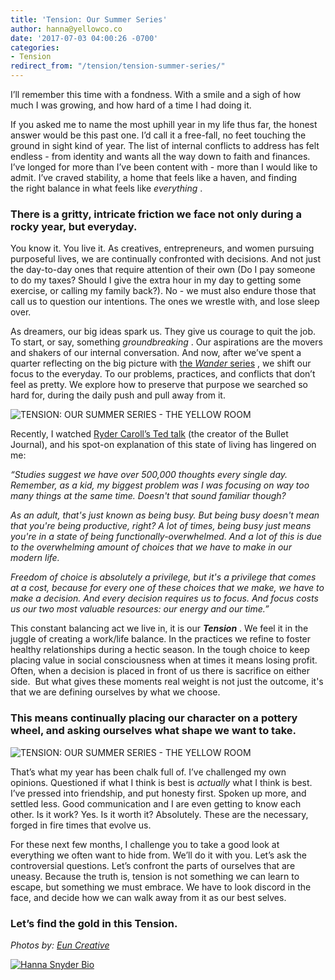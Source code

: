 ```yaml
---
title: 'Tension: Our Summer Series'
author: hanna@yellowco.co
date: '2017-07-03 04:00:26 -0700'
categories:
- Tension
redirect_from: "/tension/tension-summer-series/"
---
```


I’ll remember this time with a fondness. With a smile and a sigh of how much I was growing, and how hard of a time I had doing it.

If you asked me to name the most uphill year in my life thus far, the honest answer would be this past one. I’d call it a free-fall, no feet touching the ground in sight kind of year. The list of internal conflicts to address has felt endless - from identity and wants all the way down to faith and finances. I’ve longed for more than I’ve been content with - more than I would like to admit. I’ve craved stability, a home that feels like a haven, and finding the right balance in what feels like _everything_ .

### **There is a gritty, intricate friction we face not only during a rocky year, but everyday.**

You know it. You live it. As creatives, entrepreneurs, and women pursuing purposeful lives, we are continually confronted with decisions. And not just the day-to-day ones that require attention of their own (Do I pay someone to do my taxes? Should I give the extra hour in my day to getting some exercise, or calling my family back?). No - we must also endure those that call us to question our intentions. The ones we wrestle with, and lose sleep over.

As dreamers, our big ideas spark us. They give us courage to quit the job. To start, or say, something _groundbreaking_ . Our aspirations are the movers and shakers of our internal conversation. And now, after we’ve spent a quarter reflecting on the big picture with [the _Wander_ series](http://yellowco.co/wander/new-series-welcome-to-wander/) , we shift our focus to the everyday. To our problems, practices, and conflicts that don’t feel as pretty. We explore how to preserve that purpose we searched so hard for, during the daily push and pull away from it.

![TENSION: OUR SUMMER SERIES - THE YELLOW ROOM](https://s3.amazonaws.com/yellow-files/blog/2017/07/HJ-Kaleidos-122-1.jpg "TENSION: OUR SUMMER SERIES - THE YELLOW ROOM")

Recently, I watched [Ryder Caroll’s Ted talk](https://www.youtube.com/watch?v=ym6OYelD5fA) (the creator of the Bullet Journal), and his spot-on explanation of this state of living has lingered on me:

_“Studies suggest we have over 500,000 thoughts every single day. Remember, as a kid, my biggest problem was I was focusing on way too many things at the same time._ _Doesn't that sound familiar though?_

_As an adult, that's just known as being busy. But being busy doesn't mean that you're being productive, right? A lot of times, being busy just means you're in a state of being functionally-overwhelmed. And a lot of this is due to the overwhelming amount of choices that we have to make in our modern life._

_Freedom of choice is absolutely a privilege, but it's a privilege that comes at a cost, because for every one of these choices that we make, we have to make a decision. And every decision requires us to focus. And focus costs us our two most valuable resources: our energy and our time.”_

This constant balancing act we live in, it is our **_Tension_** . We feel it in the juggle of creating a work/life balance. In the practices we refine to foster healthy relationships during a hectic season. In the tough choice to keep placing value in social consciousness when at times it means losing profit.  Often, when a decision is placed in front of us there is sacrifice on either side.  But what gives these moments real weight is not just the outcome, it's that we are defining ourselves by what we choose.

### **This means continually placing our character on a pottery wheel, and asking ourselves what shape we want to take.**

![TENSION: OUR SUMMER SERIES - THE YELLOW ROOM](https://s3.amazonaws.com/yellow-files/blog/2017/07/HJ-Kaleidos-109.jpg)

That’s what my year has been chalk full of. I’ve challenged my own opinions. Questioned if what I think is best is _actually_ what I think is best. I’ve pressed into friendship, and put honesty first. Spoken up more, and settled less. Good communication and I are even getting to know each other. Is it work? Yes. Is it worth it? Absolutely. These are the necessary, forged in fire times that evolve us.

For these next few months, I challenge you to take a good look at everything we often want to hide from. We’ll do it with you. Let’s ask the controversial questions. Let’s confront the parts of ourselves that are uneasy. Because the truth is, tension is not something we can learn to escape, but something we must embrace. We have to look discord in the face, and decide how we can walk away from it as our best selves.

### **Let’s find the gold in this Tension.**

_Photos by: [Eun Creative](http://www.euncreative.com/)_

[![Hanna Snyder Bio](https://s3.amazonaws.com/yellow-files/blog/2017/04/HANNA-BIO.jpg)](http://www.hannasnyder.com)

